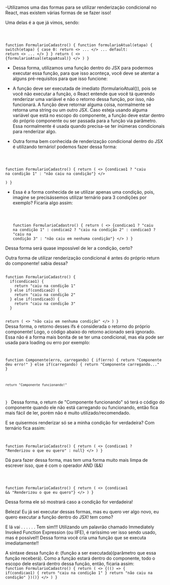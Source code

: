 -Utilizamos uma das formas para se utilizar renderização condicional no React, mas existem várias formas de se fazer isso!

Uma delas é a que já vimos, sendo:

<code>

  function FormularioCadastro() {
    function formularioAtual(etapa) {
      switch(etapa) {
        case 0:
          return <> ... </>
        ...
        default:
          return <> ... </>
      }
    }
    return (
      <>
        {formularioAtual(etapaAtual)}
      </>
    )
  }
</code>

- Dessa forma, utilizamos uma função dentro do JSX para podermos executar essa função, para que isso aconteça, você deve se atentar a alguns pré-requisitos para que isso funcione:

- A função deve ser executada de imediato (formularioAtual()), pois se você não executar a função, o React entende que você tá querendo renderizar uma variável e não o retorno dessa função, por isso, não funcionará.
A função deve retornar alguma coisa, normalmente se retorna uma string ou um outro JSX.
Caso esteja usando alguma variável que está no escopo do componente, a função deve estar dentro do próprio componente ou ser passada para a função via parâmetro.
Essa normalmente é usada quando precisa-se ter inúmeras condicionais para renderizar algo.

- Outra forma bem conhecida de renderização condicional dentro do JSX é utilizando ternário! podemos fazer dessa forma:

<code>

  function FormularioCadastro() {
    return (
      <>
        {condicao1 ? "caiu na condição 1" : "não caiu na condição"}
      </>  
      )
    }
</code>

- Essa é a forma conhecida de se utilizar apenas uma condição, pois, imagine se precisássemos utilizar ternário para 3 condições por exemplo? Ficaria algo assim:   
    
   <code>

    function FormularioCadastro() {
        return (
          <>
            {condicao1 ? "caiu na condição 1" : condicao2 ? "caiu na condição 2" : condicao3 ? "caiu na condição 3" : "não caiu em nenhuma condição"}
          </>
        )
      }
    </code>

Dessa forma será quase impossível de ler a condição, certo?

Outra forma de utilizar renderização condicional é antes do próprio return do componente! sabia dessa?

<code>
function FormularioCadastro() {
  if(condicao1) {
    return "caiu na condição 1"
  } else if(condicao2) {
    return "caiu na condição 2"
  } else if(condicao3) {
    return "caiu na condição 3"
  }

  return (
    <>
      "não caiu em nenhuma condição"
    </>
  )
}
</code>
Dessa forma, o retorno desses ifs é considerada o retorno do próprio componente! Logo, o código abaixo do retorno acionado será ignorado. Essa não é a forma mais bonita de se ter uma condicional, mas ela pode ser usada para loading ou erro por exemplo:
<code>

  function Componente(erro, carregando) {
    if(erro) {
      return "Componente deu erro!"
    } else if(carregando) {
      return "Componente carregando..."
    }

    return "Componente funcionando!"
  }
</code>
Dessa forma, o return de "Componente funcionando" só terá o código do componente quando ele não está carregando ou funcionando, então fica mais fácil de ler, porém não é muito utilizado/recomendado.

E se quisermos renderizar só se a minha condição for verdadeira? Com ternário fica assim:
<code>

  function FormularioCadastro() {
    return (
      <>
        {condicao1 ? "Renderizou o que eu quero" : null}
      </>
    )
  }
</code>

Dá para fazer dessa forma, mas tem uma forma muito mais limpa de escrever isso, que é com o operador AND (&&)

<code>

  function FormularioCadastro() {
    return (
      <>
        {condicao1 && "Renderizou o que eu quero"}
      </>
    )
  }
</code>

Dessa forma ele só mostrará caso a condição for verdadeira!

Beleza! Eu já sei executar dessas formas, mas eu quero ver algo novo, eu quero executar a função dentro do JSX! tem como?

E lá vai . . . . . . Tem sim!!! Utilizando um palavrão chamado Immediately Invoked Function Expression (ou IIFE), é raríssimo ver isso sendo usado, mas é possível!! Dessa forma você cria uma função que se executa imediatamente!!

A sintaxe dessa função é: (função a ser executada)(parâmetro que essa função receberá). Como a função estará dentro do componente, todo o escopo dele estará dentro dessa função, então, ficaria assim:
<code>
  function FormularioCadastro() {
    return (
      <>
        {(() => {
            if(condicao1) {
              return "caiu na condição 1"
            }
            return "não caiu na condição"
        })()}
      </>
    )
  }
</code>